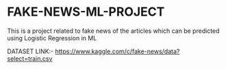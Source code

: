 # FAKE-NEWS-ML-PROJECT
This is a project related to fake news of the articles which can be predicted using Logistic Regression in ML


DATASET LINK:-
https://www.kaggle.com/c/fake-news/data?select=train.csv
